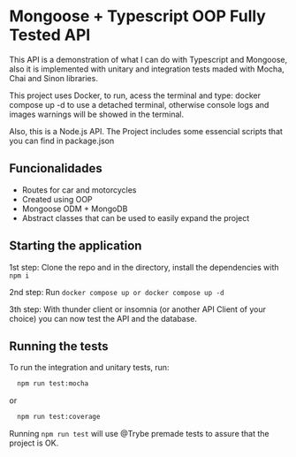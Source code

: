 
# Mongoose + Typescript OOP Fully Tested API 
This API is a demonstration of what I can do with Typescript and Mongoose, also it is implemented with unitary and integration tests maded with Mocha, Chai and Sinon libraries.

This project uses Docker, to run, acess the terminal and type: docker compose up -d to use a detached terminal, otherwise console logs and images warnings will be showed in the terminal.

Also, this is a Node.js API. The Project includes some essencial scripts that you can find in package.json




## Funcionalidades

- Routes for car and motorcycles
- Created using OOP 
- Mongoose ODM + MongoDB
- Abstract classes that can be used to easily expand the project


## Starting the application

1st step: Clone the repo and in the directory, install the dependencies with `npm i`

2nd step: Run `docker compose up or docker compose up -d`

3th step: With thunder client or insomnia (or another API Client of your choice) you can now test the API and the database.



## Running the tests

To run the integration and unitary tests, run:

```bash
  npm run test:mocha
```
or

```bash
  npm run test:coverage
```

Running `npm run test` will use @Trybe premade tests to assure that the project is OK.

